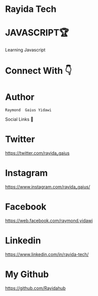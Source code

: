 # Rayida Tech

# JAVASCRIPT🏆
Learning Javascript 

# Connect With 👇

# Author
    Raymond  Gaius Yidawi
    
Social Links 📲
# Twitter
https://twitter.com/rayida_gaius

# Instagram 
https://www.instagram.com/rayida_gaius/

# Facebook 
https://web.facebook.com/raymond.yidawi

# Linkedin
https://www.linkedin.com/in/rayida-tech/

# My Github
https://github.com/Rayidahub


